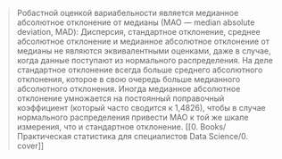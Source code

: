 >Робастной оценкой вариабельности является медианное абсолютное отклонение от медианы (МАО — median absolute deviation, MAD):
> Дисперсия, стандартное отклонение, среднее абсолютное отклонение и медианное абсолютное отклонение от медианы не являются эквивалентными оценками, даже в случае, когда данные поступают из нормального распределения. На деле стандартное отклонение всегда больше среднего абсолютного отклонения, которое в свою очередь больше медианного абсолютного отклонения. Иногда медианное абсолютное отклонение умножается на постоянный поправочный коэффициент (который часто сводится к 1,4826), чтобы в случае нормального распределения привести МАО к той же шкале измерения, что и стандартное отклонение. [[0. Books/Практическая статистика для специалистов Data Science/0. cover]]